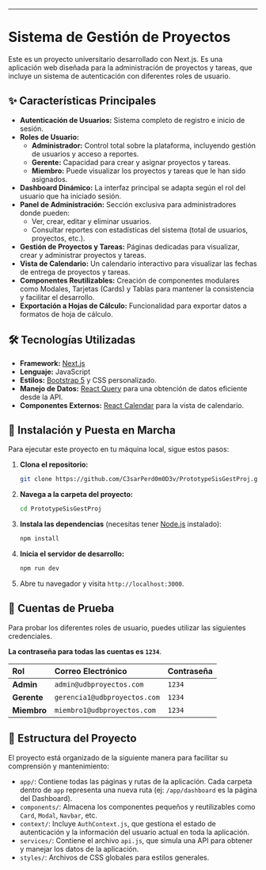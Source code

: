 
---

# Sistema de Gestión de Proyectos

Este es un proyecto universitario desarrollado con Next.js. Es una aplicación web diseñada para la administración de proyectos y tareas, que incluye un sistema de autenticación con diferentes roles de usuario.

## ✨ Características Principales

-   **Autenticación de Usuarios:** Sistema completo de registro e inicio de sesión.
-   **Roles de Usuario:**
    -   **Administrador:** Control total sobre la plataforma, incluyendo gestión de usuarios y acceso a reportes.
    -   **Gerente:** Capacidad para crear y asignar proyectos y tareas.
    -   **Miembro:** Puede visualizar los proyectos y tareas que le han sido asignados.
-   **Dashboard Dinámico:** La interfaz principal se adapta según el rol del usuario que ha iniciado sesión.
-   **Panel de Administración:** Sección exclusiva para administradores donde pueden:
    -   Ver, crear, editar y eliminar usuarios.
    -   Consultar reportes con estadísticas del sistema (total de usuarios, proyectos, etc.).
-   **Gestión de Proyectos y Tareas:** Páginas dedicadas para visualizar, crear y administrar proyectos y tareas.
-   **Vista de Calendario:** Un calendario interactivo para visualizar las fechas de entrega de proyectos y tareas.
-   **Componentes Reutilizables:** Creación de componentes modulares como Modales, Tarjetas (Cards) y Tablas para mantener la consistencia y facilitar el desarrollo.
-   **Exportación a Hojas de Cálculo:** Funcionalidad para exportar datos a formatos de hoja de cálculo.

## 🛠️ Tecnologías Utilizadas

-   **Framework:** [Next.js](https://nextjs.org/)
-   **Lenguaje:** JavaScript
-   **Estilos:** [Bootstrap 5](https://getbootstrap.com/) y CSS personalizado.
-   **Manejo de Datos:** [React Query](https://tanstack.com/query/v3/) para una obtención de datos eficiente desde la API.
-   **Componentes Externos:** [React Calendar](https://github.com/wojtekmaj/react-calendar) para la vista de calendario.

## 🚀 Instalación y Puesta en Marcha

Para ejecutar este proyecto en tu máquina local, sigue estos pasos:

1.  **Clona el repositorio:**
    ```bash
    git clone https://github.com/C3sarPerd0m0D3v/PrototypeSisGestProj.git
    ```

2.  **Navega a la carpeta del proyecto:**
    ```bash
    cd PrototypeSisGestProj
    ```

3.  **Instala las dependencias** (necesitas tener [Node.js](https://nodejs.org/) instalado):
    ```bash
    npm install
    ```

4.  **Inicia el servidor de desarrollo:**
    ```bash
    npm run dev
    ```

5.  Abre tu navegador y visita `http://localhost:3000`.

## 🧪 Cuentas de Prueba

Para probar los diferentes roles de usuario, puedes utilizar las siguientes credenciales.

**La contraseña para todas las cuentas es `1234`**.

| Rol | Correo Electrónico | Contraseña |
| :--- | :--- | :--- |
| **Admin** | `admin@udbproyectos.com` | `1234` |
| **Gerente** | `gerencia1@udbproyectos.com` | `1234` |
| **Miembro** | `miembro1@udbproyectos.com` | `1234` |

## 📂 Estructura del Proyecto

El proyecto está organizado de la siguiente manera para facilitar su comprensión y mantenimiento:

-   `app/`: Contiene todas las páginas y rutas de la aplicación. Cada carpeta dentro de `app` representa una nueva ruta (ej: `/app/dashboard` es la página del Dashboard).
-   `components/`: Almacena los componentes pequeños y reutilizables como `Card`, `Modal`, `Navbar`, etc.
-   `context/`: Incluye `AuthContext.js`, que gestiona el estado de autenticación y la información del usuario actual en toda la aplicación.
-   `services/`: Contiene el archivo `api.js`, que simula una API para obtener y manejar los datos de la aplicación.
-   `styles/`: Archivos de CSS globales para estilos generales.
